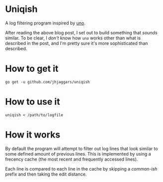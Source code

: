 # Uniqish

A log filtering program inspired by [uno](https://unomaly.com/blog/its-in-the-anomalies/).

After reading the above blog post, I set out to build something that _sounds_
similar.  To be clear, I *don't* know how `uno` works other than what is
described in the post, and I'm pretty sure it's more sophisticated than
described.

# How to get it

```
go get -u github.com/jhjaggars/uniqish
```

# How to use it

```
uniqish < /path/to/logfile
```

# How it works

By default the program will attempt to filter out log lines that look similar
to some defined amount of previous lines.  This is implemented by using a
frecency cache (the most recent and frequently accessed lines).

Each line is compared to each line in the cache by skipping a _common-ish_
prefix and then taking the edit distance.
